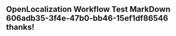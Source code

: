 <properties
ms.topic="hero-topic"
ms.test1="hero-topic"
ms.test2="test"/>

## OpenLocalization Workflow Test MarkDown 606adb35-3f4e-47b0-bb46-15ef1df86546 thanks!
